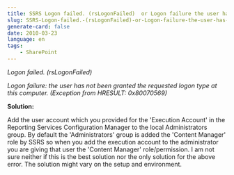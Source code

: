 ```yaml
---
title: SSRS Logon failed. (rsLogonFailed)  or Logon failure the user has not been granted the requested logon type at this computer
slug: SSRS-Logon-failed.-(rsLogonFailed)-or-Logon-failure-the-user-has-not-been-granted-the-requested-logon-type-at-this-computer
generate-card: false
date: 2010-03-23
language: en
tags:
    - SharePoint
---
```



_Logon failed. (rsLogonFailed)_



_Logon failure: the user has not been granted the requested logon type at this computer. (Exception from HRESULT: 0x80070569)_



**Solution:**



Add the user account which you provided for the 'Execution Account' in the Reporting Services Configuration Manager to the local Administrators group. By default the 'Administrators' group is added the 'Content Manager' role by SSRS so when you add the execution account to the administrator you are giving that user the 'Content Manager' role/permission. I am not sure neither if this is the best solution nor the only solution for the above error. The solution might vary on the setup and environment.